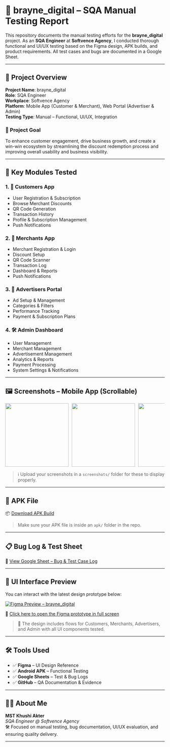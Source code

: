 # 🧪 brayne_digital – SQA Manual Testing Report

This repository documents the manual testing efforts for the **brayne_digital** project. As an **SQA Engineer** at **Softvence Agency**, I conducted thorough functional and UI/UX testing based on the Figma design, APK builds, and product requirements. All test cases and bugs are documented in a Google Sheet.

---

## 📌 Project Overview

**Project Name**: brayne_digital  
**Role**: SQA Engineer  
**Workplace**: Softvence Agency  
**Platform**: Mobile App (Customer & Merchant), Web Portal (Advertiser & Admin)  
**Testing Type**: Manual – Functional, UI/UX, Integration

### 🎯 Project Goal

To enhance customer engagement, drive business growth, and create a win-win ecosystem by streamlining the discount redemption process and improving overall usability and business visibility.

---

## 🧭 Key Modules Tested

### 1. 👤 Customers App
- User Registration & Subscription
- Browse Merchant Discounts
- QR Code Generation
- Transaction History
- Profile & Subscription Management
- Push Notifications

### 2. 🏪 Merchants App
- Merchant Registration & Login
- Discount Setup
- QR Code Scanner
- Transaction Log
- Dashboard & Reports
- Push Notifications

### 3. 📢 Advertisers Portal
- Ad Setup & Management
- Categories & Filters
- Performance Tracking
- Payment & Subscription Plans

### 4. 🛠️ Admin Dashboard
- User Management
- Merchant Management
- Advertisement Management
- Analytics & Reports
- Payment Processing
- System Settings & Notifications

---

## 🖼️ Screenshots – Mobile App (Scrollable)

<div style="display: flex; overflow-x: auto; gap: 10px;">
  <img src="screenshots/screen1.png" width="200"/>
  <img src="screenshots/screen2.png" width="200"/>
  <img src="screenshots/screen3.png" width="200"/>
  <img src="screenshots/screen4.png" width="200"/>
</div>

> ℹ️ Upload your screenshots in a `screenshots/` folder for these to display properly.

---

## 📱 APK File

📦 [Download APK Build](app-release.apk)

> Make sure your APK file is inside an `apk/` folder in the repo.

---

## 📋 Bug Log & Test Sheet

🧾 [View Google Sheet – Bug & Test Case Log](https://docs.google.com/spreadsheets/d/1gT91kk-IStKj3tsPPcp1vSAUJd9k8RVdmOv-diOwgtQ/edit?usp=sharing)

---

## 📐 UI Interface Preview

You can interact with the latest design prototype below:

[![Figma Preview – brayne_digital](https://i.imgur.com/GMhWyyl.png)](https://www.figma.com/proto/Nmujo7GcxmtjaZG3W8Ezu5/brayne_digital-%7C%7C-Web_genius-%7C%7C--FO313D439DBC3?node-id=1372-1332&p=f&t=Or22jUhZvvRPvYeR-1&scaling=scale-down&content-scaling=fixed&page-id=0%3A1)

🔗 [Click here to open the Figma prototype in full screen](https://www.figma.com/proto/Nmujo7GcxmtjaZG3W8Ezu5/brayne_digital-%7C%7C-Web_genius-%7C%7C--FO313D439DBC3?node-id=1372-1332&p=f&t=Or22jUhZvvRPvYeR-1&scaling=scale-down&content-scaling=fixed&page-id=0%3A1)

> 📌 The design includes flows for Customers, Merchants, Advertisers, and Admin with all UI components tested.

---

## 🛠️ Tools Used
- ✅ **Figma** – UI Design Reference
- ✅ **Android APK** – Functional Testing
- ✅ **Google Sheets** – Test & Bug Logs
- ✅ **GitHub** – QA Documentation & Evidence

---

## 🙋‍♀️ About Me

**MST Khushi Akter**  
*SQA Engineer @ Softvence Agency*  
🛠️ Focused on manual testing, bug documentation, UI/UX evaluation, and ensuring quality delivery.

---

